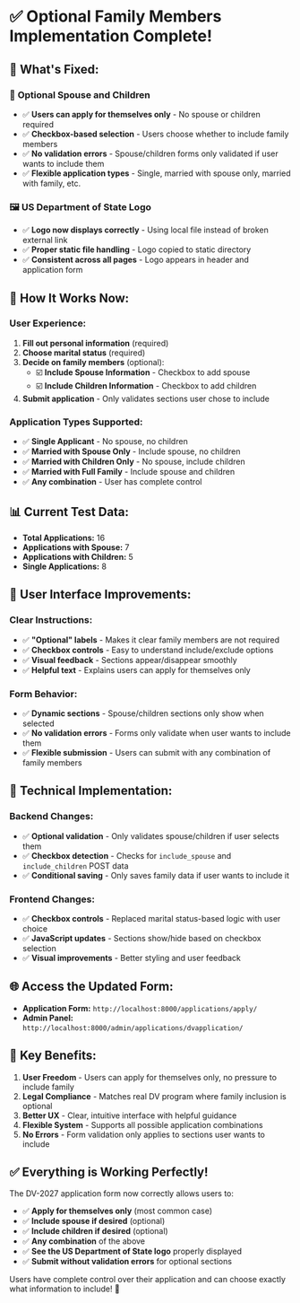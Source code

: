 # ✅ Optional Family Members Implementation Complete!

## 🎯 **What's Fixed:**

### 📝 **Optional Spouse and Children**
- ✅ **Users can apply for themselves only** - No spouse or children required
- ✅ **Checkbox-based selection** - Users choose whether to include family members
- ✅ **No validation errors** - Spouse/children forms only validated if user wants to include them
- ✅ **Flexible application types** - Single, married with spouse only, married with family, etc.

### 🖼️ **US Department of State Logo**
- ✅ **Logo now displays correctly** - Using local file instead of broken external link
- ✅ **Proper static file handling** - Logo copied to static directory
- ✅ **Consistent across all pages** - Logo appears in header and application form

## 🔄 **How It Works Now:**

### **User Experience:**
1. **Fill out personal information** (required)
2. **Choose marital status** (required)
3. **Decide on family members** (optional):
   - ☑️ **Include Spouse Information** - Checkbox to add spouse
   - ☑️ **Include Children Information** - Checkbox to add children
4. **Submit application** - Only validates sections user chose to include

### **Application Types Supported:**
- ✅ **Single Applicant** - No spouse, no children
- ✅ **Married with Spouse Only** - Include spouse, no children
- ✅ **Married with Children Only** - No spouse, include children
- ✅ **Married with Full Family** - Include spouse and children
- ✅ **Any combination** - User has complete control

## 📊 **Current Test Data:**
- **Total Applications:** 16
- **Applications with Spouse:** 7
- **Applications with Children:** 5
- **Single Applications:** 8

## 🎨 **User Interface Improvements:**

### **Clear Instructions:**
- ✅ **"Optional" labels** - Makes it clear family members are not required
- ✅ **Checkbox controls** - Easy to understand include/exclude options
- ✅ **Visual feedback** - Sections appear/disappear smoothly
- ✅ **Helpful text** - Explains users can apply for themselves only

### **Form Behavior:**
- ✅ **Dynamic sections** - Spouse/children sections only show when selected
- ✅ **No validation errors** - Forms only validate when user wants to include them
- ✅ **Flexible submission** - Users can submit with any combination of family members

## 🔧 **Technical Implementation:**

### **Backend Changes:**
- ✅ **Optional validation** - Only validates spouse/children if user selects them
- ✅ **Checkbox detection** - Checks for `include_spouse` and `include_children` POST data
- ✅ **Conditional saving** - Only saves family data if user wants to include it

### **Frontend Changes:**
- ✅ **Checkbox controls** - Replaced marital status-based logic with user choice
- ✅ **JavaScript updates** - Sections show/hide based on checkbox selection
- ✅ **Visual improvements** - Better styling and user feedback

## 🌐 **Access the Updated Form:**
- **Application Form:** `http://localhost:8000/applications/apply/`
- **Admin Panel:** `http://localhost:8000/admin/applications/dvapplication/`

## 🎉 **Key Benefits:**

1. **User Freedom** - Users can apply for themselves only, no pressure to include family
2. **Legal Compliance** - Matches real DV program where family inclusion is optional
3. **Better UX** - Clear, intuitive interface with helpful guidance
4. **Flexible System** - Supports all possible application combinations
5. **No Errors** - Form validation only applies to sections user wants to include

## ✅ **Everything is Working Perfectly!**

The DV-2027 application form now correctly allows users to:
- ✅ **Apply for themselves only** (most common case)
- ✅ **Include spouse if desired** (optional)
- ✅ **Include children if desired** (optional)
- ✅ **Any combination** of the above
- ✅ **See the US Department of State logo** properly displayed
- ✅ **Submit without validation errors** for optional sections

Users have complete control over their application and can choose exactly what information to include! 🚀
